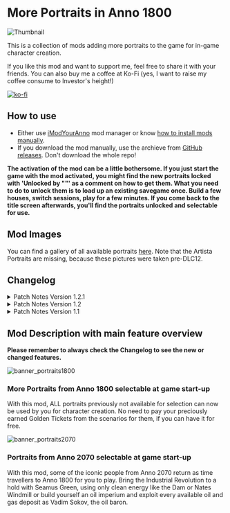 # More Portraits in Anno 1800

![Thumbnail](https://user-images.githubusercontent.com/64583643/191314839-db9f9531-5178-4c68-8be8-4076ae8f668f.png)

This is a collection of mods adding more portraits to the game for in-game character creation.

If you like this mod and want to support me, feel free to share it with your friends. You can also buy me a coffee at Ko-Fi (yes, I want to raise my coffee consume to Investor's height!)

[![ko-fi](https://ko-fi.com/img/githubbutton_sm.svg)](https://ko-fi.com/W7W8L558T)

## How to use

- Either use [iModYourAnno](https://github.com/anno-mods/iModYourAnno/releases) mod manager or know [how to install mods manually](https://github.com/jakobharder/anno1800-mod-loader#mods).
- If you download the mod manually, use the archieve from [GitHub releases](https://github.com/Taludas/PortraitMods/releases). Don't download the whole repo!


**The activation of the mod can be a little bothersome. If you just start the game with the mod activated, you might find the new portraits locked with 'Unlocked by ""' as a comment on how to get them. What you need to do to unlock them is to load up an existing savegame once. Build a few houses, switch sessions, play for a few minutes. If you come back to the title screen afterwards, you'll find the portraits unlocked and selectable for use.**


## Mod Images
You can find a gallery of all available portraits [here](docs/). Note that the Artista Portraits are missing, because these pictures were taken pre-DLC12.

## Changelog
<details>
    <summary>Patch Notes Version 1.2.1</summary>

*  Reworked Folder name and modinfo.json for consistency with my other mods
</details>
<details>
    <summary>Patch Notes Version 1.2</summary>

*  Added Artista Portraits to the available portraits at Game Start after DLC12
</details>
<details>
    <summary>Patch Notes Version 1.1</summary>

*  Added Paloma Valente to the available portraits at Game Start after DLC11
</details>


## Mod Description with main feature overview
**Please remember to always check the Changelog to see the new or changed features.**

![banner_portraits1800](https://user-images.githubusercontent.com/64583643/191314950-795ee6ad-6791-4133-a137-f5a02dd3ab7b.png)
### More Portraits from Anno 1800 selectable at game start-up
With this mod, ALL portraits previously not available for selection can now be used by you for character creation. No need to pay your preciously earned Golden Tickets from the scenarios for them, if you can have it for free.

![banner_portraits2070](https://user-images.githubusercontent.com/64583643/191314955-a42088e4-fb1c-4f16-b29a-129f4776f233.png)
### Portraits from Anno 2070 selectable at game start-up
With this mod, some of the iconic people from Anno 2070 return as time travellers to Anno 1800 for you to play. Bring the Industrial Revolution to a hold with Seamus Green, using only clean energy like the Dam or Nates Windmill or build yourself an oil imperium and exploit every available oil and gas deposit as Vadim Sokov, the oil baron.
